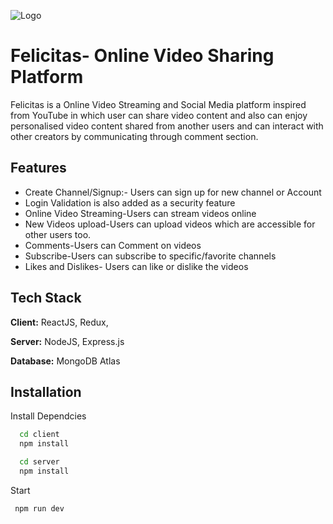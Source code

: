 
![Logo](https://snipboard.io/g92iIB.jpg)


# Felicitas- Online Video Sharing Platform
Felicitas is a Online Video Streaming and Social Media platform inspired from YouTube in which user can share video content and also can enjoy personalised video content shared from another users and can interact with other creators by communicating through comment section.

## Features

- Create Channel/Signup:-  Users can sign up for new channel or Account
- Login Validation is also added as a security feature
- Online Video Streaming-Users can stream videos online 
- New Videos upload-Users can upload videos which are accessible for other users too.
- Comments-Users can Comment on videos
- Subscribe-Users can subscribe to specific/favorite channels
- Likes and Dislikes- Users can like or dislike the videos

## Tech Stack

**Client:** ReactJS, Redux,

**Server:** NodeJS, Express.js

**Database:** MongoDB Atlas


## Installation

Install Dependcies

```bash
  cd client
  npm install 
```
    
```bash
  cd server
  npm install 
```
    
Start

```bash
 npm run dev
```
    


